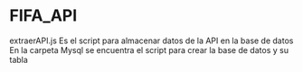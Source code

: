 # FIFA_API

extraerAPI.js Es el script para almacenar datos de la API en la base de datos <br/>
En la carpeta Mysql se encuentra el script para crear la base de datos y su tabla
